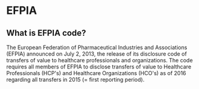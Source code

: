 # EFPIA

## What is EFPIA code?
The European Federation of Pharmaceutical Industries and Associations (EFPIA) announced on July 2, 2013, the release of its disclosure code of transfers of value to healthcare professionals and organizations. The code requires all members of EFPIA to disclose transfers of value to Healthcare Professionals (HCP's) and Healthcare Organizations (HCO's) as of 2016 regarding all transfers in 2015 (= first reporting period).



